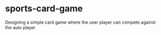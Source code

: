 # sports-card-game
Designing a simple card game where the user player can compete against the auto player
